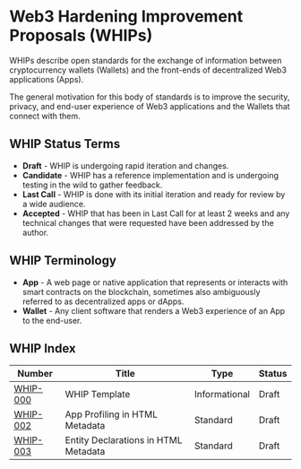 # Web3 Hardening Improvement Proposals (WHIPs)

WHIPs describe open standards for the exchange of information between cryptocurrency wallets (Wallets) and the front-ends of decentralized Web3 applications (Apps).

The general motivation for this body of standards is to improve the security, privacy, and end-user experience of Web3 applications and the Wallets that connect with them.


## WHIP Status Terms

- **Draft** - WHIP is undergoing rapid iteration and changes.
- **Candidate** - WHIP has a reference implementation and is undergoing testing in the wild to gather feedback.
- **Last Call** - WHIP is done with its initial iteration and ready for review by a wide audience.
- **Accepted** - WHIP that has been in Last Call for at least 2 weeks and any technical changes that were requested have been addressed by the author.


## WHIP Terminology

- **App** - A web page or native application that represents or interacts with smart contracts on the blockchain, sometimes also ambiguously referred to as decentralized apps or dApps.
- **Wallet** - Any client software that renders a Web3 experience of an App to the end-user.


## WHIP Index

| Number                        | Title                                                                 | Type          | Status    |
|-------------------------------|-----------------------------------------------------------------------|---------------|---------- |
| [WHIP-000](WHIPs/whip-000.md) | WHIP Template                                                         | Informational | Draft     |
| [WHIP-002](WHIPs/whip-002.md) | App Profiling in HTML Metadata                                        | Standard      | Draft     |
| [WHIP-003](WHIPs/whip-003.md) | Entity Declarations in HTML Metadata                                  | Standard      | Draft     |

